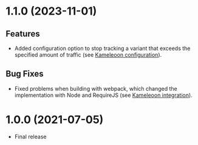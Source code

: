 <a name="1.1.0"></a>
# 1.1.0 (2023-11-01)

## Features
- Added configuration option to stop tracking a variant that exceeds the specified amount of traffic (see [Kameleoon configuration](https://documentation.mapp.com/latest/en/kameleoon-19125887.html#id-.Kameleoon15741387v1.0-config)).

## Bug Fixes
- Fixed problems when building with webpack, which changed the implementation with Node and RequireJS (see [Kameleoon integration](https://documentation.mapp.com/latest/en/kameleoon-19125887.html#id-.Kameleoon15741387v1.0-Node)).

<a name="1.0.0"></a>
# 1.0.0 (2021-07-05)

- Final release
